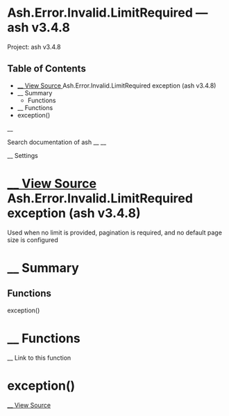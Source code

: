# Ash.Error.Invalid.LimitRequired — ash v3.4.8

Project: ash v3.4.8

## Table of Contents

- [ __ View Source ](external_link) Ash.Error.Invalid.LimitRequired exception (ash v3.4.8)
- __ Summary
  - Functions
- __ Functions
- exception()

__

Search documentation of ash __ __

__ Settings

#  [ __ View Source ](external_link) Ash.Error.Invalid.LimitRequired exception (ash v3.4.8)

Used when no limit is provided, pagination is required, and no default page size is configured

#  __ Summary

##  Functions

exception()

#  __ Functions

__ Link to this function

# exception()

[ __ View Source ](external_link)
